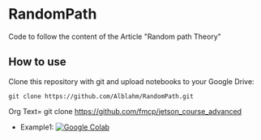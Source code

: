 # RandomPath
Code to follow the content of the Article "Random path Theory"

## How to use

Clone this repository with git and upload notebooks to your Google Drive:

```
git clone https://github.com/Alblahm/RandomPath.git
```

Org Text=
git clone https://github.com/fmcp/jetson_course_advanced

* Example1: [![Google Colab](https://colab.research.google.com/assets/colab-badge.svg)](https://colab.research.google.com/drive/1O60VH-dH2JrTpcKJh9LCqdxsq2RVlgcv)
